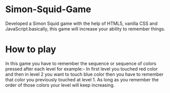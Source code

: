 # Simon-Squid-Game

Developed a Simon Squid game with the help of HTML5, vanilla CSS and JavaScript.basically, this game will increase your ability to remember things.

# How to play

In this game you have to remember the sequence or sequence of colors pressed after each level for example:- In first level you touched red color and then in level 2 you want to touch blue color then you have to remember that color you previously touched at level 1. As long as you remember the order of those colors your level will keep increasing.
